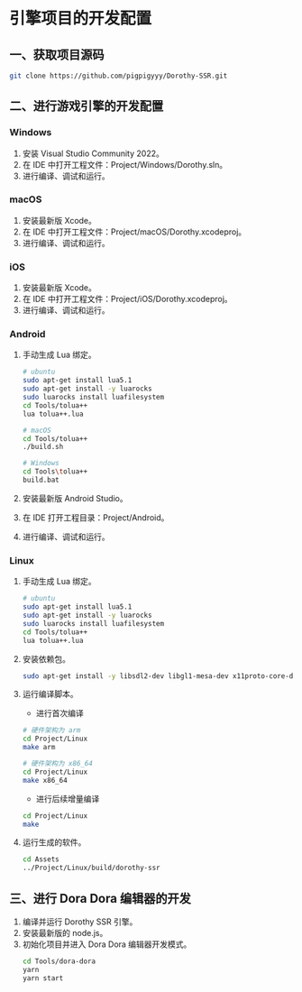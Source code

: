# 引擎项目的开发配置

## 一、获取项目源码

```sh
git clone https://github.com/pigpigyyy/Dorothy-SSR.git
```

## 二、进行游戏引擎的开发配置

### Windows

1. 安装 Visual Studio Community 2022。
2. 在 IDE 中打开工程文件：Project/Windows/Dorothy.sln。
3. 进行编译、调试和运行。

### macOS

1. 安装最新版 Xcode。
2. 在 IDE 中打开工程文件：Project/macOS/Dorothy.xcodeproj。
3. 进行编译、调试和运行。

### iOS

1. 安装最新版 Xcode。
2. 在 IDE 中打开工程文件：Project/iOS/Dorothy.xcodeproj。
3. 进行编译、调试和运行。

### Android

1. 手动生成 Lua 绑定。
   ```sh
   # ubuntu
   sudo apt-get install lua5.1
   sudo apt-get install -y luarocks
   sudo luarocks install luafilesystem
   cd Tools/tolua++
   lua tolua++.lua

   # macOS
   cd Tools/tolua++
   ./build.sh

   # Windows
   cd Tools\tolua++
   build.bat
   ```



2. 安装最新版 Android Studio。
3. 在 IDE 打开工程目录：Project/Android。
4. 进行编译、调试和运行。

### Linux

1. 手动生成 Lua 绑定。
   ```sh
   # ubuntu
   sudo apt-get install lua5.1
   sudo apt-get install -y luarocks
   sudo luarocks install luafilesystem
   cd Tools/tolua++
   lua tolua++.lua
   ```
2. 安装依赖包。
   ```sh
   sudo apt-get install -y libsdl2-dev libgl1-mesa-dev x11proto-core-dev libx11-dev
   ```
3. 运行编译脚本。
   * 进行首次编译
   ```sh
   # 硬件架构为 arm
   cd Project/Linux
   make arm

   # 硬件架构为 x86_64
   cd Project/Linux
   make x86_64
   ```

   * 进行后续增量编译
   ```sh
   cd Project/Linux
   make
   ```
4. 运行生成的软件。
   ```sh
   cd Assets
   ../Project/Linux/build/dorothy-ssr
   ```


## 三、进行 Dora Dora 编辑器的开发

1. 编译并运行 Dorothy SSR 引擎。
2. 安装最新版的 node.js。
3. 初始化项目并进入 Dora Dora 编辑器开发模式。
   ```sh
   cd Tools/dora-dora
   yarn
   yarn start
   ```
